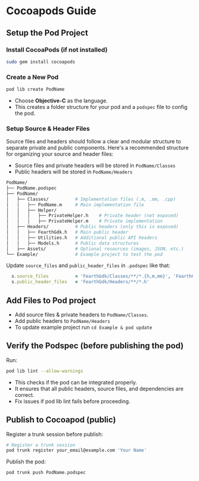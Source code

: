 # Cocoapods Guide

## Setup the Pod Project

### Install CocoaPods (if not installed)
```sh
sudo gem install cocoapods
```

### Create a New Pod
```sh
pod lib create PodName
```
- Choose **Objective-C** as the language.
- This creates a folder structure for your pod and a `podspec` file to config the pod.

### Setup Source & Header Files

Source files and headers should follow a clear and modular structure to separate private and public components. Here's a recommended structure for organizing your source and header files:
- Source files and private headers will be stored in `PodName/Classes`
- Public headers will be stored in `PodName/Headers`

```graphql
PodName/
├── PodName.podspec
├── PodName/
│   ├── Classes/          # Implementation files (.m, .mm, .cpp)
│   │   ├── PodName.m     # Main implementation file
│   │   ├── Helper/
│   │   │   ├── PrivateHelper.h    # Private header (not exposed)
│   │   │   ├── PrivateHelper.m    # Private implementation
│   ├── Headers/          # Public headers (only this is exposed)
│   │   ├── FearthGdk.h   # Main public header
│   │   ├── Utilities.h   # Additional public API headers
│   │   ├── Models.h      # Public data structures
│   ├── Assets/           # Optional resources (images, JSON, etc.)
└── Example/              # Example project to test the pod
```

Update `source_files` and `public_header_files` in `.podspec` like that:
```ruby
  s.source_files          = 'FearthGdk/Classes/**/*.{h,m,mm}', 'FearthGdk/Headers/**/*.{h,m,mm}'
  s.public_header_files   = 'FearthGdk/Headers/**/*.h'
```

## Add Files to Pod project

- Add source files & private headers to `PodName/Classes`.
- Add public headers to `PodName/Headers`
- To update example project run `cd Example & pod update`

## Verify the Podspec (before publishing the pod)

Run:
```sh
pod lib lint --allow-warnings
```
- This checks if the pod can be integrated properly.
- It ensures that all public headers, source files, and dependencies are correct.
- Fix issues if pod lib lint fails before proceeding.

## Publish to Cocoapod (public)

Register a trunk session before publish:
```sh
# Register a trunk session
pod trunk register your_email@example.com 'Your Name'
```

Publish the pod:
```sh
pod trunk push PodName.podspec
```
